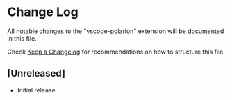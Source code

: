 # Change Log

All notable changes to the "vscode-polarion" extension will be documented in this file.

Check [Keep a Changelog](http://keepachangelog.com/) for recommendations on how to structure this file.

## [Unreleased]

- Initial release